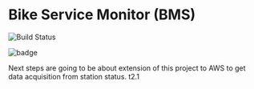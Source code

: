 # Bike Service Monitor (BMS)

![Build Status](https://img.shields.io/endpoint.svg?url=https%3A%2F%2Factions-badge.atrox.dev%2Floicdiridollou%2Fbike-service-monitor%2Fbadge%3Fref%3Dmain&style=flat&label=build&logo=False)


![badge](https://img.shields.io/endpoint?url=https://gist.githubusercontent.com/loicdiridollou/5da5399bcd13f130899b1f9334c9ae96/raw/coverage_bike_service_monitor.json)



Next steps are going to be about extension of this project to AWS to get data acquisition from station status.
t2.1
